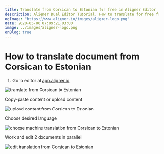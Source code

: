 ```yaml
---
title: Translate from Corsican to Estonian for free in Aligner Editor
description: Aligner Dual Editor Tutorial. How to translate for free from Corsican to Estonian. Aligner is multilingual document management platform. 
ogImage: "https://www.aligner.io/images/aligner-logo.png"
date: 2020-05-06T07:09:21+03:00
image: ../images/aligner-logo.png
onBlog: true
---
```


# How to translate document from Corsican to Estonian

1. Go to editor at [app.aligner.io](https://app.aligner.io "Aligner App web page")

![translate from Corsican to Estonian](../aligner-blank-editor.png "translate from Corsican to Estonian")

Copy-paste content or upload content

![upload content from Corsican to Estonian](../aligner-uploaded-document.png "upload content from Corsican to Estonian")

Choose desired language

![choose machine translation from Corsican to Estonian](../aligner-language-dropdown.png "choose machine translation from Corsican to Estonian")

Work and edit 2 documents in parallel

![edit translation from Corsican to Estonian](../aligner-double-sitded-editor.png "edit translation from Corsican to Estonian")

